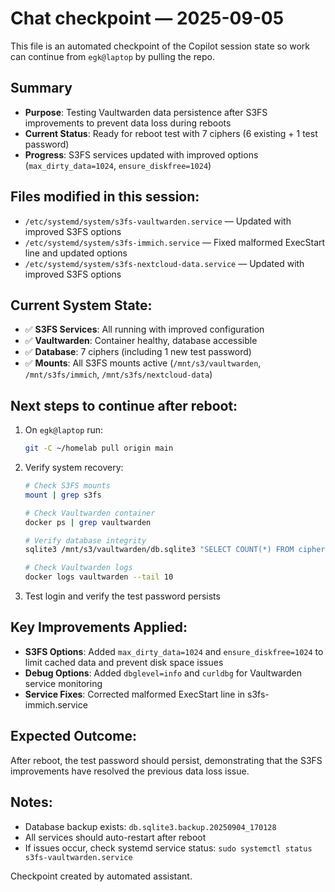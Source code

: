 # Chat checkpoint — 2025-09-05

This file is an automated checkpoint of the Copilot session state so work can continue from `egk@laptop` by pulling the repo.

## Summary
- **Purpose**: Testing Vaultwarden data persistence after S3FS improvements to prevent data loss during reboots
- **Current Status**: Ready for reboot test with 7 ciphers (6 existing + 1 test password)
- **Progress**: S3FS services updated with improved options (`max_dirty_data=1024`, `ensure_diskfree=1024`)

## Files modified in this session:
- `/etc/systemd/system/s3fs-vaultwarden.service` — Updated with improved S3FS options
- `/etc/systemd/system/s3fs-immich.service` — Fixed malformed ExecStart line and updated options
- `/etc/systemd/system/s3fs-nextcloud-data.service` — Updated with improved S3FS options

## Current System State:
- ✅ **S3FS Services**: All running with improved configuration
- ✅ **Vaultwarden**: Container healthy, database accessible
- ✅ **Database**: 7 ciphers (including 1 new test password)
- ✅ **Mounts**: All S3FS mounts active (`/mnt/s3/vaultwarden`, `/mnt/s3fs/immich`, `/mnt/s3fs/nextcloud-data`)

## Next steps to continue after reboot:
1. On `egk@laptop` run:
   ```bash
   git -C ~/homelab pull origin main
   ```
2. Verify system recovery:
   ```bash
   # Check S3FS mounts
   mount | grep s3fs

   # Check Vaultwarden container
   docker ps | grep vaultwarden

   # Verify database integrity
   sqlite3 /mnt/s3/vaultwarden/db.sqlite3 "SELECT COUNT(*) FROM ciphers;"

   # Check Vaultwarden logs
   docker logs vaultwarden --tail 10
   ```
3. Test login and verify the test password persists

## Key Improvements Applied:
- **S3FS Options**: Added `max_dirty_data=1024` and `ensure_diskfree=1024` to limit cached data and prevent disk space issues
- **Debug Options**: Added `dbglevel=info` and `curldbg` for Vaultwarden service monitoring
- **Service Fixes**: Corrected malformed ExecStart line in s3fs-immich.service

## Expected Outcome:
After reboot, the test password should persist, demonstrating that the S3FS improvements have resolved the previous data loss issue.

## Notes:
- Database backup exists: `db.sqlite3.backup.20250904_170128`
- All services should auto-restart after reboot
- If issues occur, check systemd service status: `sudo systemctl status s3fs-vaultwarden.service`

Checkpoint created by automated assistant.
